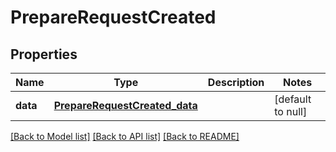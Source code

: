 # PrepareRequestCreated

## Properties

| Name     | Type                                                            | Description | Notes             |
| -------- | --------------------------------------------------------------- | ----------- | ----------------- |
| **data** | [**PrepareRequestCreated_data**](PrepareRequestCreated_data.md) |             | [default to null] |

[[Back to Model list]](../README.md#documentation-for-models) [[Back to API list]](../README.md#documentation-for-api-endpoints) [[Back to README]](../README.md)
